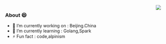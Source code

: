 
<img align="right" src="https://github-readme-stats.vercel.app/api?username=eastFu&show_icons=true&icon_color=CE1D2D&text_color=718096&bg_color=ffffff&hide_title=true&theme=vue" />


### About 😄 

- 🔭 I’m currently working on : Beijing.China
- 🌱 I’m currently learning : Golang,Spark
- ⚡ Fun fact : code,alpinism
